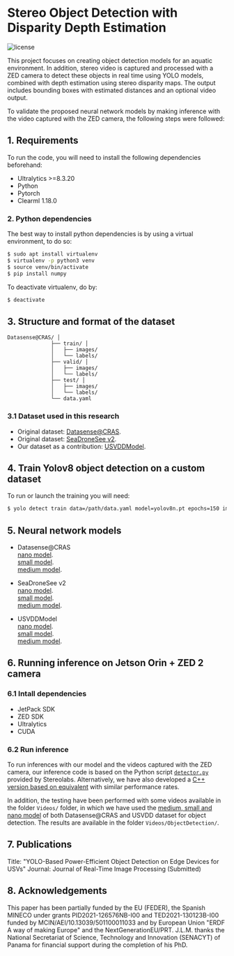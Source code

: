 # Stereo Object Detection with Disparity Depth Estimation

<img alt="license" src="https://img.shields.io/github/license/mashape/apistatus.svg"/>

<!-- 
This project processes stereo video captured from a ZED camera to perform real-time object detection using a YOLO model, combined with depth estimation using stereo disparity maps. The output includes bounding boxes with estimated distances and an optional video output.
-->

This project focuses on creating object detection models for an aquatic environment. In addition, stereo video is captured and processed with a ZED camera to detect these objects in real time using YOLO models, combined with depth estimation using stereo disparity maps. The output includes bounding boxes with estimated distances and an optional video output.

To validate the proposed neural network models by making inference with the video captured with the ZED camera, the following steps were followed:

## 1. Requirements
To run the code, you will need to install the following dependencies beforehand:

* Ultralytics >=8.3.20
* Python
* Pytorch 
* Clearml 1.18.0 

### 2. Python dependencies
The best way to install python dependencies is by using a virtual environment, to do so:

```bash
$ sudo apt install virtualenv
$ virtualenv -p python3 venv
$ source venv/bin/activate
$ pip install numpy
```
To deactivate virtualenv, do by:

```bash
$ deactivate
```
## 3. Structure and format of the dataset
```
Datasense@CRAS/ │
              ├── train/ │
              │   ├── images/ 
              │   └── labels/ 
              ├── valid/ │
              │   ├── images/ 
              │   └── labels/ 
              ├── test/ │
              │   ├── images/ 
              │   └── labels/ 
              └── data.yaml 
```
### 3.1 Dataset used in this research
* Original dataset: [Datasense@CRAS](https://rdm.inesctec.pt/lv/dataset/nis-2022-001).
* Original dataset: [SeaDroneSee v2](https://cloud.cs.uni-tuebingen.de/index.php/s/ZZxX65FGnQ8zjBP?path=/Compressed%20Version).
* Our dataset as a contribution: [USVDDModel](https://universe.roboflow.com/modelboat/boat-detection-oelpk).

## 4. Train Yolov8 object detection on a custom dataset
To run or launch the training you will need:

```bash
$ yolo detect train data=/path/data.yaml model=yolov8n.pt epochs=150 imgsz=640 batch=16 lr0=0.001 momentum=0.9 weight_decay=0.0005 plots=True save=True amp=True
```

## 5. Neural network models
* Datasense@CRAS  
   [nano model](https://gitlab.com/Ljmn30/tfm/-/raw/main/Datasense@CRAS/Train2/weights/best.pt?ref_type=heads).    
   [small model](https://gitlab.com/Ljmn30/tfm/-/raw/main/Datasense@CRAS/Train3/weights/best.pt?ref_type=heads).   
   [medium model](https://gitlab.com/Ljmn30/tfm/-/raw/main/Datasense@CRAS/Train/weights/best.pt?ref_type=heads).    
   
* SeaDroneSee v2  
   [nano model](https://gitlab.com/Ljmn30/tfm/-/raw/main/SeaDronesSee/Train/weights/best.pt?ref_type=heads).    
   [small model](https://gitlab.com/Ljmn30/tfm/-/raw/main/SeaDronesSee/Train2/weights/best.pt?ref_type=heads).   
   [medium model](https://gitlab.com/Ljmn30/tfm/-/raw/main/SeaDronesSee/Train3/weights/best.pt?ref_type=heads).   
   
* USVDDModel  
   [nano model](https://gitlab.com/Ljmn30/tfm/-/raw/main/USVDDMODEL/Train/weights/best.pt?ref_type=heads).    
   [small model](https://gitlab.com/Ljmn30/tfm/-/raw/main/USVDDMODEL/Train2/weights/best.pt?ref_type=heads).   
   [medium model](https://gitlab.com/Ljmn30/tfm/-/raw/main/USVDDMODEL/Train3/weights/best.pt?ref_type=heads). 
   
## 6. Running inference on Jetson Orin + ZED 2 camera

### 6.1 Intall dependencies
* JetPack SDK
* ZED SDK
* Ultralytics
* CUDA

### 6.2 Run inference
To run inferences with our model and the videos captured with the ZED camera, our inference code is based on the Python script [`detector.py`](https://github.com/stereolabs/zed-sdk/blob/master/object%20detection/custom%20detector/python/pytorch_yolov8/detector.py) provided by Stereolabs. Alternatively, we have also developed a [C++ version based on equivalent](https://github.com/stereolabs/zed-sdk/tree/master/object%20detection/custom%20detector/cpp/tensorrt_yolov5-v6-v8_onnx) with similar performance rates.


In addition, the testing have been performed with some videos available in the folder `Videos/` folder, in which we have used the [medium, small and nano model](https://gitlab.com/Ljmn30/tfm/-/raw/main/Datasense@CRAS/Train/weights/best.pt?ref_type=heads) of both Datasense@CRAS and USVDD dataset for object detection. The results are available in the folder `Videos/ObjectDetection/`.

## 7. Publications

Title: "YOLO-Based Power-Efficient Object Detection on Edge Devices for USVs"
Journal: Journal of Real-Time Image Processing (Submitted)

## 8. Acknowledgements
This paper has been partially funded by the EU (FEDER), the Spanish MINECO under grants PID2021-126576NB-I00 and TED2021-130123B-I00 funded by MCIN/AEI/10.13039/501100011033 and by European Union "ERDF A way of making Europe" and the NextGenerationEU/PRT. J.L.M. thanks the National Secretariat of Science, Technology and Innovation (SENACYT) of Panama for financial support during the completion of his PhD.

